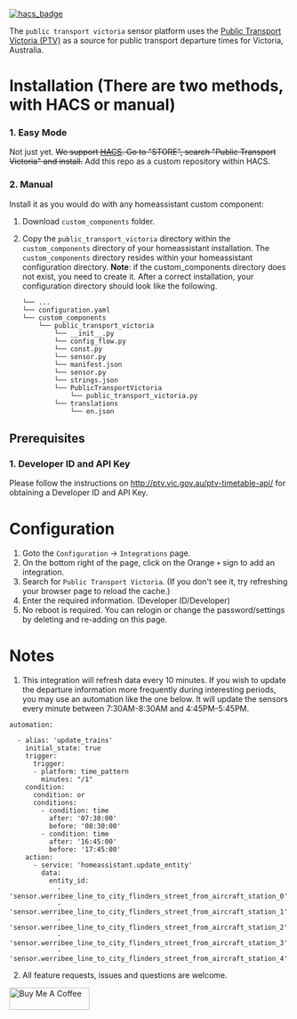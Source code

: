 [![hacs_badge](https://img.shields.io/badge/HACS-Default-orange.svg?style=for-the-badge)](https://github.com/custom-components/hacs)

The `public transport victoria` sensor platform uses the [Public Transport Victoria (PTV)](https://www.ptv.vic.gov.au/) as a source for public transport departure times for Victoria, Australia.

# Installation (There are two methods, with HACS or manual)

### 1. Easy Mode

Not just yet. ~~We support [HACS](https://hacs.netlify.com/). Go to "STORE", search "Public Transport Victoria" and install.~~
Add this repo as a custom repository within HACS.

### 2. Manual

Install it as you would do with any homeassistant custom component:

1. Download `custom_components` folder.
2. Copy the `public_transport_victoria` directory within the `custom_components` directory of your homeassistant installation.
The `custom_components` directory resides within your homeassistant configuration directory.
**Note**: if the custom_components directory does not exist, you need to create it.
After a correct installation, your configuration directory should look like the following.

    ```
    └── ...
    └── configuration.yaml
    └── custom_components
        └── public_transport_victoria
            └── __init__.py
            └── config_flow.py
            └── const.py
            └── sensor.py
            └── manifest.json
            └── sensor.py
            └── strings.json
            └── PublicTransportVictoria
                └── public_transport_victoria.py
            └── translations
                └── en.json
    ```

## Prerequisites

### 1. Developer ID and API Key
Please follow the instructions on http://ptv.vic.gov.au/ptv-timetable-api/ for obtaining a Developer ID and API Key.

# Configuration
1. Goto the `Configuration` -> `Integrations` page.  
2. On the bottom right of the page, click on the Orange `+` sign to add an integration.
3. Search for `Public Transport Victoria`. (If you don't see it, try refreshing your browser page to reload the cache.)
4. Enter the required information. (Developer ID/Developer)
5. No reboot is required. You can relogin or change the password/settings by deleting and re-adding on this page.

# Notes
1. This integration will refresh data every 10 minutes. If you wish to update the departure information more frequently during interesting periods, you may use an automation like the one below. It will update the sensors every minute between 7:30AM-8:30AM and 4:45PM-5:45PM.
```
automation:

  - alias: 'update_trains'
    initial_state: true
    trigger:
      trigger:
      - platform: time_pattern
        minutes: "/1"
    condition:
      condition: or
      conditions:
        - condition: time
          after: '07:30:00'
          before: '08:30:00'
        - condition: time
          after: '16:45:00'
          before: '17:45:00'
    action:
      - service: 'homeassistant.update_entity'
        data:
          entity_id:
            - 'sensor.werribee_line_to_city_flinders_street_from_aircraft_station_0'
            - 'sensor.werribee_line_to_city_flinders_street_from_aircraft_station_1'
            - 'sensor.werribee_line_to_city_flinders_street_from_aircraft_station_2'
            - 'sensor.werribee_line_to_city_flinders_street_from_aircraft_station_3'
            - 'sensor.werribee_line_to_city_flinders_street_from_aircraft_station_4'
```
2. All feature requests, issues and questions are welcome.

<a href="https://www.buymeacoffee.com/bremor" target="_blank"><img src="https://cdn.buymeacoffee.com/buttons/v2/default-yellow.png" alt="Buy Me A Coffee" height=40px width=144px></a>
